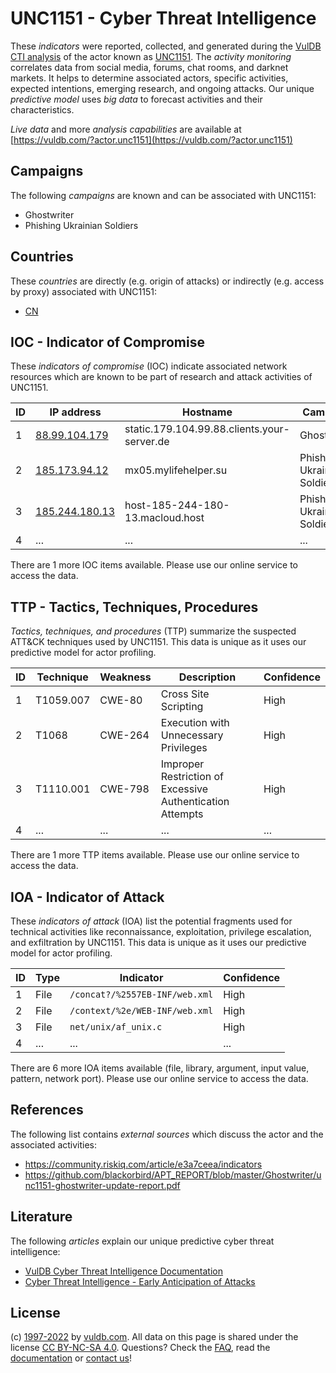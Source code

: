 # UNC1151 - Cyber Threat Intelligence

These _indicators_ were reported, collected, and generated during the [VulDB CTI analysis](https://vuldb.com/?kb.cti) of the actor known as [UNC1151](https://vuldb.com/?actor.unc1151). The _activity monitoring_ correlates data from social media, forums, chat rooms, and darknet markets. It helps to determine associated actors, specific activities, expected intentions, emerging research, and ongoing attacks. Our unique _predictive model_ uses _big data_ to forecast activities and their characteristics.

_Live data_ and more _analysis capabilities_ are available at [https://vuldb.com/?actor.unc1151](https://vuldb.com/?actor.unc1151)

## Campaigns

The following _campaigns_ are known and can be associated with UNC1151:

* Ghostwriter
* Phishing Ukrainian Soldiers

## Countries

These _countries_ are directly (e.g. origin of attacks) or indirectly (e.g. access by proxy) associated with UNC1151:

* [CN](https://vuldb.com/?country.cn)

## IOC - Indicator of Compromise

These _indicators of compromise_ (IOC) indicate associated network resources which are known to be part of research and attack activities of UNC1151.

ID | IP address | Hostname | Campaign | Confidence
-- | ---------- | -------- | -------- | ----------
1 | [88.99.104.179](https://vuldb.com/?ip.88.99.104.179) | static.179.104.99.88.clients.your-server.de | Ghostwriter | High
2 | [185.173.94.12](https://vuldb.com/?ip.185.173.94.12) | mx05.mylifehelper.su | Phishing Ukrainian Soldiers | High
3 | [185.244.180.13](https://vuldb.com/?ip.185.244.180.13) | host-185-244-180-13.macloud.host | Phishing Ukrainian Soldiers | High
4 | ... | ... | ... | ...

There are 1 more IOC items available. Please use our online service to access the data.

## TTP - Tactics, Techniques, Procedures

_Tactics, techniques, and procedures_ (TTP) summarize the suspected ATT&CK techniques used by UNC1151. This data is unique as it uses our predictive model for actor profiling.

ID | Technique | Weakness | Description | Confidence
-- | --------- | -------- | ----------- | ----------
1 | T1059.007 | CWE-80 | Cross Site Scripting | High
2 | T1068 | CWE-264 | Execution with Unnecessary Privileges | High
3 | T1110.001 | CWE-798 | Improper Restriction of Excessive Authentication Attempts | High
4 | ... | ... | ... | ...

There are 1 more TTP items available. Please use our online service to access the data.

## IOA - Indicator of Attack

These _indicators of attack_ (IOA) list the potential fragments used for technical activities like reconnaissance, exploitation, privilege escalation, and exfiltration by UNC1151. This data is unique as it uses our predictive model for actor profiling.

ID | Type | Indicator | Confidence
-- | ---- | --------- | ----------
1 | File | `/concat?/%2557EB-INF/web.xml` | High
2 | File | `/context/%2e/WEB-INF/web.xml` | High
3 | File | `net/unix/af_unix.c` | High
4 | ... | ... | ...

There are 6 more IOA items available (file, library, argument, input value, pattern, network port). Please use our online service to access the data.

## References

The following list contains _external sources_ which discuss the actor and the associated activities:

* https://community.riskiq.com/article/e3a7ceea/indicators
* https://github.com/blackorbird/APT_REPORT/blob/master/Ghostwriter/unc1151-ghostwriter-update-report.pdf

## Literature

The following _articles_ explain our unique predictive cyber threat intelligence:

* [VulDB Cyber Threat Intelligence Documentation](https://vuldb.com/?kb.cti)
* [Cyber Threat Intelligence - Early Anticipation of Attacks](https://www.scip.ch/en/?labs.20201022)

## License

(c) [1997-2022](https://vuldb.com/?kb.changelog) by [vuldb.com](https://vuldb.com/?kb.about). All data on this page is shared under the license [CC BY-NC-SA 4.0](https://creativecommons.org/licenses/by-nc-sa/4.0/). Questions? Check the [FAQ](https://vuldb.com/?kb.faq), read the [documentation](https://vuldb.com/?kb) or [contact us](https://vuldb.com/?contact)!
